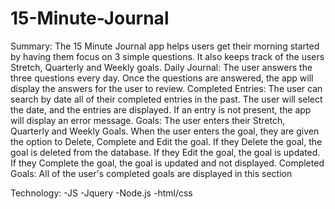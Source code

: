# 15-Minute-Journal
Summary: The 15 Minute Journal app helps users get their morning started by having them focus on 3 simple questions. It also keeps track of the users Stretch, Quarterly and Weekly goals. 
Daily Journal: The user answers the three questions every day. Once the questions are answered, the app will display the answers for the user to review. 
Completed Entries:  The user can search by date all of their completed entries in the past. The user will select the date, and the entries are displayed. If an entry is not present, the app will display an error message.
Goals:  The user enters their Stretch, Quarterly and Weekly Goals. When the user enters the goal, they are given the option to Delete, Complete and Edit the goal. If they Delete the goal, the goal is deleted from the database. If they Edit the goal, the goal is updated. If they Complete the goal, the goal is updated and not displayed. 
Completed Goals: 
All of the user's completed goals are displayed in this section

Technology: 
-JS
-Jquery
-Node.js
-html/css
